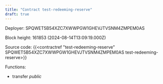 ```yaml
---
title: "Contract test-redeeming-reserve"
draft: true
---
```

Deployer: SPQWET5B54XZC7XWWPGW1GHEVJTVSNM4ZMPEM0AS


 



Block height: 161853 (2024-08-14T13:09:19.000Z)

Source code: {{<contractref "test-redeeming-reserve" SPQWET5B54XZC7XWWPGW1GHEVJTVSNM4ZMPEM0AS test-redeeming-reserve>}}

Functions:

* transfer _public_
